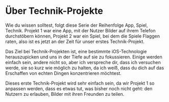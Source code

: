 # Über Technik-Projekte

Wie du wissen solltest, folgt diese Serie der Reihenfolge App, Spiel, Technik. Projekt 1 war eine App, mit der Nutzer Bilder auf ihrem Telefon durchstöbern können, Projekt 2 war ein Spiel, bei dem die Spiele Flaggen raten, also ist es jetzt an der Zeit für unser erstes Technik-Projekt.

Das Ziel bei Technik-Projekten ist, eine bestimmte iOS-Technologie herauszupicken und uns in der Tiefe auf sie zu fokussieren. Einige werden einfach sein, andere nicht so, aber ich verspreche dir, dass ich versuchen werde, sie so kurz wie möglich zu halten, da ich weiß, dass du dich auf das Erschaffen von echten Dingen konzentrieren möchtest.

Dieses erste Technik-Projekt wird sehr einfach sein, da wir Projekt 1 so anpassen werden, dass es etwas tut, was bisher noch nicht geht: den Nutzern zu erlauben, Bilder mit ihren Freunden zu teilen.
